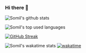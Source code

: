 ### Hi there 👋

<!--
**somil24/somil24** is a ✨ _special_ ✨ repository because its `README.md` (this file) appears on your GitHub profile.

Here are some ideas to get you started:

- 🔭 I’m currently working on ...
- 🌱 I’m currently learning ...
- 👯 I’m looking to collaborate on ...
- 🤔 I’m looking for help with ...
- 💬 Ask me about ...
- 📫 How to reach me: ...
- 😄 Pronouns: ...
- ⚡ Fun fact: ...
-->
![Somil's github stats](https://github-readme-stats.vercel.app/api?username=somil24&count_private=true&show_icons=true&theme=algolia&hide=contribs,issues)

![Somil's top used languages](https://github-readme-stats.vercel.app/api/top-langs/?username=somil24&layout=compact&theme=algolia)

[![GitHub Streak](http://github-readme-streak-stats.herokuapp.com?user=somil24&theme=algolia&date_format=M%20j%5B%2C%20Y%5D)](https://git.io/streak-stats)

![Somil's wakatime stats](https://github-readme-stats.vercel.app/api/wakatime?username=somil24&layout=compact&theme=algolia)
[![wakatime](https://wakatime.com/badge/user/25867492-5aa1-4e59-b739-9fa62939e425.svg)](https://wakatime.com/@25867492-5aa1-4e59-b739-9fa62939e425)
